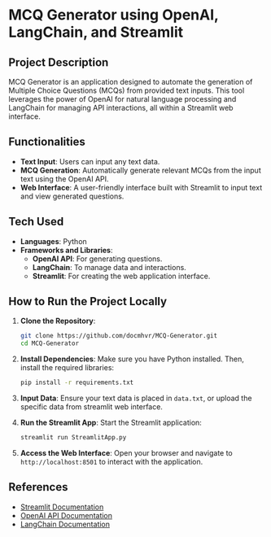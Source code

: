 # MCQ Generator using OpenAI, LangChain, and Streamlit

## Project Description
MCQ Generator is an application designed to automate the generation of Multiple Choice Questions (MCQs) from provided text inputs. This tool leverages the power of OpenAI for natural language processing and LangChain for managing API interactions, all within a Streamlit web interface.

## Functionalities
- **Text Input**: Users can input any text data.
- **MCQ Generation**: Automatically generate relevant MCQs from the input text using the OpenAI API.
- **Web Interface**: A user-friendly interface built with Streamlit to input text and view generated questions.

## Tech Used
- **Languages**: Python
- **Frameworks and Libraries**:
  - **OpenAI API**: For generating questions.
  - **LangChain**: To manage data and interactions.
  - **Streamlit**: For creating the web application interface.

## How to Run the Project Locally
1. **Clone the Repository**:
   ```bash
   git clone https://github.com/docmhvr/MCQ-Generator.git
   cd MCQ-Generator
   ```

2. **Install Dependencies**:
   Make sure you have Python installed. Then, install the required libraries:
   ```bash
   pip install -r requirements.txt
   ```

3. **Input Data**:
   Ensure your text data is placed in `data.txt`, or upload the specific data from streamlit web interface.

4. **Run the Streamlit App**:
   Start the Streamlit application:
   ```bash
   streamlit run StreamlitApp.py
   ```

5. **Access the Web Interface**:
   Open your browser and navigate to `http://localhost:8501` to interact with the application.

## References
- [Streamlit Documentation](https://docs.streamlit.io/)
- [OpenAI API Documentation](https://beta.openai.com/docs/)
- [LangChain Documentation](https://langchain.readthedocs.io/)